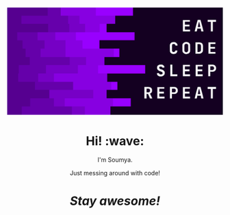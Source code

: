 [![Banner](https://github.com/somu-odoo/memes/blob/master/banner.svg)](https://game.tycoonstats.com)
<h1 align='center'> Hi! :wave:</h1>
<p align='center'>
I'm Soumya.
</p>
<p align='center'>Just messing around with code!</p>

<h1 align='center'><i>Stay awesome!</i></h1>
